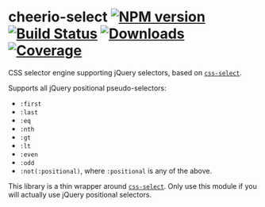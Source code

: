 # cheerio-select [![NPM version](http://img.shields.io/npm/v/cheerio-select.svg)](https://npmjs.org/package/cheerio-select) [![Build Status](https://travis-ci.org/cheeriojs/cheerio-select.svg?branch=master)](http://travis-ci.org/cheeriojs/cheerio-select) [![Downloads](https://img.shields.io/npm/dm/cheerio-select.svg)](https://npmjs.org/package/cheerio-select) [![Coverage](https://coveralls.io/repos/cheeriojs/cheerio-select/badge.svg?branch=master)](https://coveralls.io/r/cheeriojs/cheerio-select)

CSS selector engine supporting jQuery selectors, based on [`css-select`](https://github.com/fb55/css-select).

Supports all jQuery positional pseudo-selectors:

-   `:first`
-   `:last`
-   `:eq`
-   `:nth`
-   `:gt`
-   `:lt`
-   `:even`
-   `:odd`
-   `:not(:positional)`, where `:positional` is any of the above.

This library is a thin wrapper around [`css-select`](https://github.com/fb55/css-select).
Only use this module if you will actually use jQuery positional selectors.
